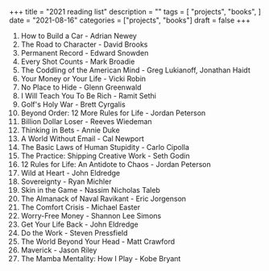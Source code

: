 +++
title = "2021 reading list"
description = ""
tags = [
    "projects",
    "books",
]
date = "2021-08-16"
categories = ["projects",
              "books"]
draft = false
+++

1. How to Build a Car - Adrian Newey
2. The Road to Character - David Brooks
3. Permanent Record - Edward Snowden
4. Every Shot Counts - Mark Broadie
5. The Coddling of the American Mind - Greg Lukianoff, Jonathan Haidt
6. Your Money or Your Life - Vicki Robin
7. No Place to Hide - Glenn Greenwald
8. I Will Teach You To Be Rich - Ramit Sethi
9. Golf's Holy War - Brett Cyrgalis
10. Beyond Order: 12 More Rules for Life - Jordan Peterson
11. Billion Dollar Loser - Reeves Wiedeman
12. Thinking in Bets - Annie Duke
13. A World Without Email - Cal Newport
14. The Basic Laws of Human Stupidity - Carlo Cipolla
15. The Practice: Shipping Creative Work - Seth Godin
16. 12 Rules for Life: An Antidote to Chaos - Jordan Peterson
17. Wild at Heart - John Eldredge
18. Sovereignty - Ryan Michler
19. Skin in the Game - Nassim Nicholas Taleb
20. The Almanack of Naval Ravikant - Eric Jorgenson
21. The Comfort Crisis - Michael Easter
22. Worry-Free Money - Shannon Lee Simons
23. Get Your Life Back - John Eldredge
24. Do the Work - Steven Pressfield
25. The World Beyond Your Head - Matt Crawford
26. Maverick - Jason Riley
27. The Mamba Mentality: How I Play - Kobe Bryant

